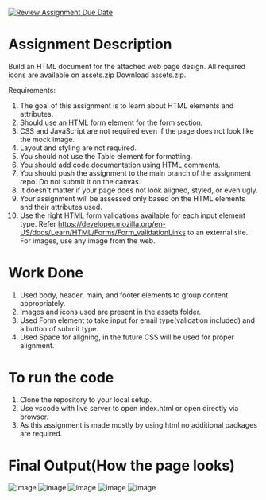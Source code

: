 [![Review Assignment Due Date](https://classroom.github.com/assets/deadline-readme-button-24ddc0f5d75046c5622901739e7c5dd533143b0c8e959d652212380cedb1ea36.svg)](https://classroom.github.com/a/q7-BXQLg)
# Assignment Description
Build an HTML document for the attached web page design. All required icons are available on assets.zip Download assets.zip. 

Requirements:

1. The goal of this assignment is to learn about HTML elements and attributes.
2. Should use an HTML form element for the form section.
3. CSS and JavaScript are not required even if the page does not look like the mock image.
4. Layout and styling are not required.
5. You should not use the Table element for formatting.
6. You should add code documentation using HTML comments.
7. You should push the assignment to the main branch of the assignment repo. Do not submit it on the canvas.
8. It doesn't matter if your page does not look aligned, styled, or even ugly.
9. Your assignment will be assessed only based on the HTML elements and their attributes used.
10. Use the right HTML form validations available for each input element type. Refer https://developer.mozilla.org/en-US/docs/Learn/HTML/Forms/Form_validationLinks to an external site..
For images, use any image from the web.

# Work Done
1. Used body, header, main, and footer elements to group content appropriately.
2. Images and icons used are present in the assets folder.
3. Used Form element to take input for email type(validation included) and a button of submit type.
4. Used Space for aligning, in the future CSS will be used for proper alignment.

# To run the code
1. Clone the repository to your local setup.
2. Use vscode with live server to open index.html or open directly via browser.
3. As this assignment is made mostly by using html no additional packages are required.

# Final Output(How the page looks)
![image](https://github.com/info-6150-fall-2023/assignment-2-tirdesh-neu/assets/145165383/4e25cdca-cd63-4d40-a536-63d253b26133)
![image](https://github.com/info-6150-fall-2023/assignment-2-tirdesh-neu/assets/145165383/73415a4b-dcc9-4a88-9d46-ac4bccbfc13a)
![image](https://github.com/info-6150-fall-2023/assignment-2-tirdesh-neu/assets/145165383/7c3d4b3a-490a-4a13-95bc-9a6f6d77fd1d)
![image](https://github.com/info-6150-fall-2023/assignment-2-tirdesh-neu/assets/145165383/dcb169d5-0610-44f3-999b-1015b0f8db7c)
![image](https://github.com/info-6150-fall-2023/assignment-2-tirdesh-neu/assets/145165383/dc13fc2f-63c5-424d-ad8e-c77d52e1d695)
